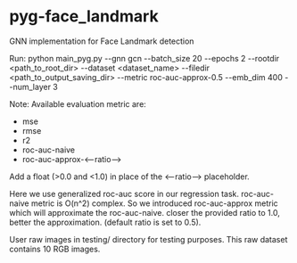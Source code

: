 # pyg-face_landmark
GNN implementation for Face Landmark detection


Run: 
python main_pyg.py --gnn gcn --batch_size 20 --epochs 2 --rootdir <path_to_root_dir> --dataset <dataset_name> --filedir <path_to_output_saving_dir> --metric roc-auc-approx-0.5 --emb_dim 400 --num_layer 3


Note:
Available evaluation metric are:
- mse 
- rmse 
- r2 
- roc-auc-naive 
- roc-auc-approx-<--ratio-->

Add a float (>0.0 and <1.0) in place of the <--ratio--> placeholder. 

Here we use generalized roc-auc score in our regression task.
roc-auc-naive metric is O(n^2) complex. 
So we introduced roc-auc-approx metric which will approximate the roc-auc-naive.
closer the provided ratio to 1.0, better the approximation. (default ratio is set to 0.5).

User raw images in testing/ directory for testing purposes.
This raw dataset contains 10 RGB images.
